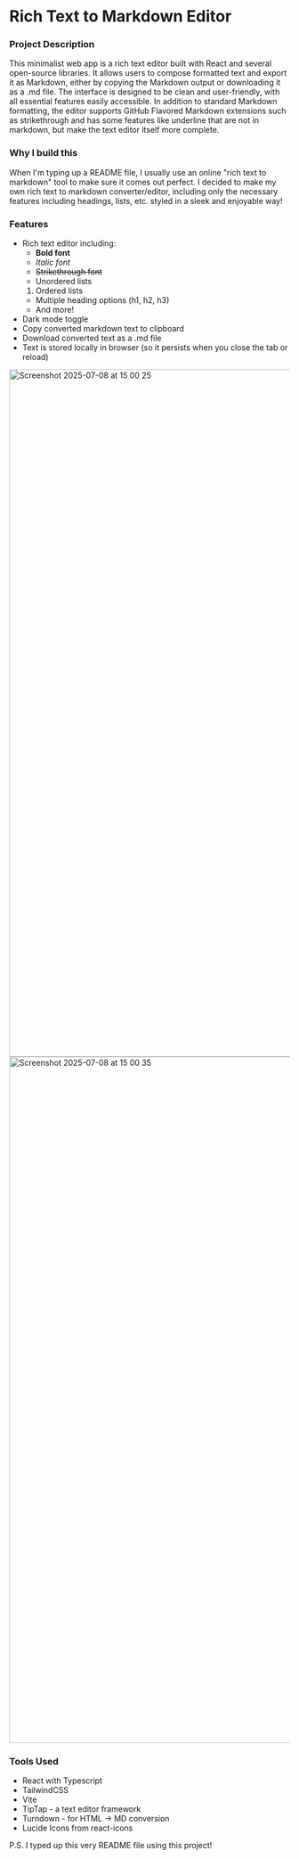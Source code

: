 # Rich Text to Markdown Editor
### Project Description

This minimalist web app is a rich text editor built with React and several open-source libraries. It allows users to compose formatted text and export it as Markdown, either by copying the Markdown output or downloading it as a .md file. The interface is designed to be clean and user-friendly, with all essential features easily accessible. In addition to standard Markdown formatting, the editor supports GitHub Flavored Markdown extensions such as strikethrough and has some features like underline that are not in markdown, but make the text editor itself more complete.

### Why I build this

When I'm typing up a README file, I usually use an online "rich text to markdown" tool to make sure it comes out perfect. I decided to make my own rich text to markdown converter/editor, including only the necessary features including headings, lists, etc. styled in a sleek and enjoyable way!

### Features

-   Rich text editor including:
    -   **Bold font**
    -   _Italic font_
    -   ~~Strikethrough font~~
    -   Unordered lists
    1. Ordered lists
    -   Multiple heading options (h1, h2, h3)
    -   And more!
-   Dark mode toggle
-   Copy converted markdown text to clipboard
-   Download converted text as a .md file
-   Text is stored locally in browser (so it persists when you close the tab or reload)

<img width="1234" alt="Screenshot 2025-07-08 at 15 00 25" src="https://github.com/user-attachments/assets/e53086f3-11e2-40cf-a55f-5d6db8fa385d" />
<img width="1232" alt="Screenshot 2025-07-08 at 15 00 35" src="https://github.com/user-attachments/assets/65dd9e1c-c885-48f8-bfb5-b2ac43ed17df" />


### Tools Used

-   React with Typescript
-   TailwindCSS
-   Vite
-   TipTap - a text editor framework
-   Turndown - for HTML -> MD conversion
-   Lucide Icons from react-icons

P.S. I typed up this very README file using this project!
